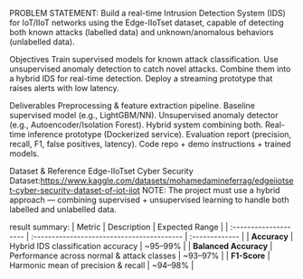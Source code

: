 PROBLEM STATEMENT:
 Build a real-time Intrusion Detection System (IDS) for IoT/IIoT networks using the Edge-IIoTset dataset, capable of detecting both known attacks (labelled data) and unknown/anomalous behaviors (unlabelled data).

Objectives
Train supervised models for known attack classification.
Use unsupervised anomaly detection to catch novel attacks.
Combine them into a hybrid IDS for real-time detection.
Deploy a streaming prototype that raises alerts with low latency.

Deliverables
Preprocessing & feature extraction pipeline.
Baseline supervised model (e.g., LightGBM/NN).
Unsupervised anomaly detector (e.g., Autoencoder/Isolation Forest).
Hybrid system combining both.
Real-time inference prototype (Dockerized service).
Evaluation report (precision, recall, F1, false positives, latency).
Code repo + demo instructions + trained models.

Dataset & Reference
 Edge-IIoTset Cyber Security Dataset:https://www.kaggle.com/datasets/mohamedamineferrag/edgeiiotset-cyber-security-dataset-of-iot-iiot
 NOTE: The project must use a hybrid approach — combining supervised + unsupervised learning to handle both labelled and unlabelled data.


  result summary:
| Metric                | Description                                | Expected Range |
| :-------------------- | :----------------------------------------- | :------------- |
| **Accuracy**          | Hybrid IDS classification accuracy         | ~95–99%        |
| **Balanced Accuracy** | Performance across normal & attack classes | ~93–97%        |
| **F1-Score**          | Harmonic mean of precision & recall        | ~94–98%        |
